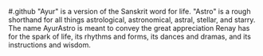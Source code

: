 #.github
"Ayur" is a version of the Sanskrit word for life. "Astro" is a rough shorthand for all things astrological, astronomical, astral, stellar, and starry. The name AyurAstro is meant to convey the great appreciation Renay has for the spark of life, its rhythms and forms, its dances and dramas, and its instructions and wisdom.

